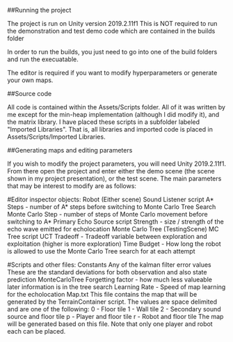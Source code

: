 ##Running the project

The project is run on Unity version 2019.2.11f1
This is NOT required to run the demonstration and test demo code which are contained in the builds folder

In order to run the builds, you just need to go into one of the build folders and run the execuatable.

The editor is required if you want to modify hyperparameters or generate your own maps.

##Source code

All code is contained within the Assets/Scripts folder. All of it was written by me except for the min-heap implementation (although I did modify it), and the matrix library.
I have placed these scripts in a subfolder labeled "Imported Libraries". That is, all libraries and imported code is placed in Assets/Scripts/Imported Libraries.

##Generating maps and editing parameters

If you wish to modify the project parameters, you will need Unity 2019.2.11f1.
From there open the project and enter either the demo scene (the scene shown in my project presentation), or the test scene.
The main parameters that may be interest to modify are as follows:

#Editor inspector objects:
Robot (Either scene)
	Sound Listener script
		A* Steps - number of A* steps before switching to Monte Carlo Tree Search
		Monte Carlo Step - number of steps of Monte Carlo movement before switching to A*
	Primary Echo Source script
		Strength - size / strength of the echo wave emitted for echolocation
Monte Carlo Tree (TestingScene)
	MC Tree script
		UCT Tradeoff - Tradeoff variable between exploration and exploitation (higher is more exploration)
		Time Budget - How long the robot is allowed to use the Monte Carlo Tree search for at each attempt

#Scripts and other files:
Constants
	Any of the kalman filter error values
		These are the standard deviations for both observation and also state prediction
	MonteCarloTree
		Forgetting factor - how much less valueable later information is in the tree search
	Learning Rate - Speed of map learning for the echolocation
Map.txt
	This file contains the map that will be generated by the TerrainContainer script.
	The values are space delimited and are one of the following:
		0 - Floor tile
		1 - Wall tile
		2 - Secondary sound source and floor tile
		p - Player and floor tile
		r - Robot and floor tile
	The map will be generated based on this file. Note that only one player and robot each can be placed.
